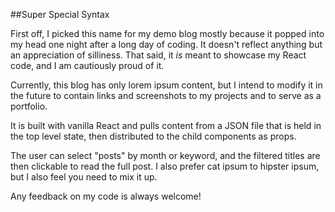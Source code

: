 ##Super Special Syntax  

First off, I picked this name for my demo blog mostly because it popped into my head one night after a long day of coding.  It doesn't reflect anything but an appreciation of silliness.  That said, it _is_ meant to showcase my React code, and I am cautiously proud of it.  

Currently, this blog has only lorem ipsum content, but I intend to modify it in the future to contain links and screenshots to my projects and to serve as a portfolio.  

It is built with vanilla React and pulls content from a JSON file that is held in the top level state, then distributed to the child components as props.  

The user can select "posts" by month or keyword, and the filtered titles are then clickable to read the full post.  I also prefer cat ipsum to hipster ipsum, but I also feel you need to mix it up.  

Any feedback on my code is always welcome!

